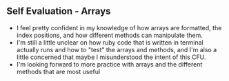 ## Self Evaluation - Arrays
- I feel pretty confident in my knowledge of how arrays are formatted, the index positions, and how different methods can manipulate them.
- I'm still a little unclear on how ruby code that is written in terminal actually runs and how to "test" the arrays and methods, and I'm also a little concerned that maybe I misunderstood the intent of this CFU.
- I'm looking forward to more practice with arrays and the different methods that are most useful